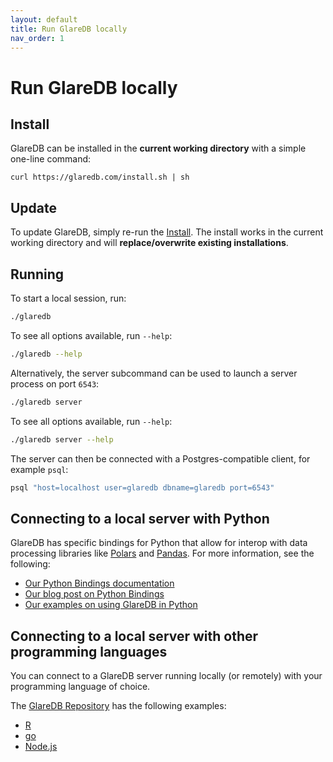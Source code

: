 ```yaml
---
layout: default
title: Run GlareDB locally
nav_order: 1
---
```


# Run GlareDB locally

## Install

GlareDB can be installed in the **current working directory** with a simple one-line
command:

```console
curl https://glaredb.com/install.sh | sh
```

## Update

To update GlareDB, simply re-run the [Install](#install). The install works in
the current working directory and will **replace/overwrite existing installations**.

## Running

To start a local session, run:

```sh
./glaredb
```

To see all options available, run `--help`:

```sh
./glaredb --help
```

Alternatively, the server subcommand can be used to launch a server process on
port `6543`:

```sh
./glaredb server
```

To see all options available, run `--help`:

```sh
./glaredb server --help
```

The server can then be connected with a Postgres-compatible client, for example
`psql`:

```sh
psql "host=localhost user=glaredb dbname=glaredb port=6543"
```

## Connecting to a local server with Python

GlareDB has specific bindings for Python that allow for interop with data
processing libraries like [Polars] and [Pandas]. For more information, see the
following:

- [Our Python Bindings documentation]
- [Our blog post on Python Bindings]
- [Our examples on using GlareDB in Python]

## Connecting to a local server with other programming languages

You can connect to a GlareDB server running locally (or remotely) with your
programming language of choice.

The [GlareDB Repository] has the following examples:

- [R]
- [go]
- [Node.js]

[Pandas]: https://github.com/pandas-dev/pandas
[Polars]: https://github.com/pola-rs/polars
[Our Python Bindings documentation]: /glaredb/python/
[Our blog post on Python Bindings]: https://glaredb.com/blog/working-with-python
[Our examples on using GlareDB in Python]: https://github.com/GlareDB/glaredb/tree/main/py-glaredb/examples
[GlareDB Repository]: https://github.com/GlareDB/glaredb
[R]: https://github.com/GlareDB/glaredb/tree/main/examples/R
[go]: https://github.com/GlareDB/glaredb/tree/main/examples/go
[Node.js]: https://github.com/GlareDB/glaredb/tree/main/examples/typescript
